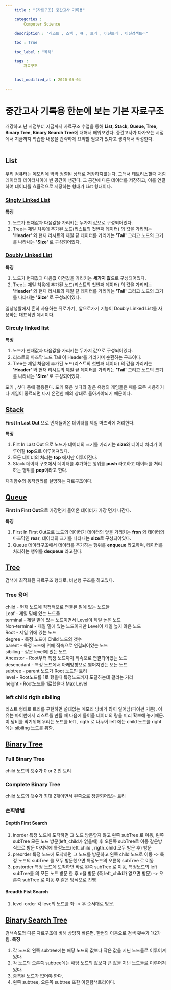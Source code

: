 ```yaml
---
    title : "[자료구조] 중간고사 기록용"

    categories : 
        Computer Science
    
    description : "리스트 , 스택 , 큐 , 트리 , 이진트리 , 이진검색트리"

    toc : True

    toc_label : "목차"

    tags : 
        자료구조


    last_modified_at : 2020-05-04
 
---
```


# 중간고사 기록용 한눈에 보는 기본 자료구조

개강하고 난 시점부터 지금까지 자료구조 수업을 통해 **List, Stack, Queue, Tree, Binary Tree, Binary Search Tree**에 대해서 배워보았다. 중간고사가 다가오는 시점에서 지금까지 학습한 내용을 간략하게 요약할 필요가 있다고 생각해서 작성한다.
<br/>
<br/>

## List

우리 컴퓨터는 메모리에 딱딱 정렬된 상태로 저장하지않는다. 그래서 테트리스할때 처럼 데이터와 데이터사이에 빈 공간이 생긴다. 그 공간에 다른 데이터를 저장하고, 이를 연결하여 데이터를 효율적으로 저장하는 형태가 List 형태이다.

### [Singly Linked List](https://yangdongjae.github.io/자료구조/Linked_list/)

**특징** <br/>

1. 노드가 현재값과 다음값을 가리키는 두가지 값으로 구성되어있다.<br/>
2. Tree는 제일 처음에 추가된 노드(리스트의 첫번째 데이터) 의 값을 가리키는 **'Header'** 와 현재 리시트의 제일 끝 데이터를 가리키는 **'Tail'** 그리고 노드의 크기를 나타내는 **'Size'** 로 구성되어있다.

### [Doubly Linked List](https://yangdongjae.github.io/자료구조/Doubly-Linked-List/)

**특징** <br/>

1. 노드가 현재값과 다음값 이전값을 가리키는 **세가지 값**으로 구성되어있다.<br/>
2. Tree는 제일 처음에 추가된 노드(리스트의 첫번째 데이터) 의 값을 가리키는 **'Header'** 와 현재 리시트의 제일 끝 데이터를 가리키는 **'Tail'** 그리고 노드의 크기를 나타내는 **'Size'** 로 구성되어있다.

일상생활에서 흔히 사용하는 뒤로가기 , 앞으로가기 기능이 Doubly Linked List를 사용하는 대표적인 예시이다.

### Circuly linked list

**특징** <br/>

1. 노드가 현재값과 다음값을 가리키는 두가지 값으로 구성되어있다.<br/>
2. 리스트의 마즈막 노드 Tail 이 Header를 가리키며 순환하는 구조이다.
3. Tree는 제일 처음에 추가된 노드(리스트의 첫번째 데이터) 의 값을 가리키는 **'Header'** 와 현재 리시트의 제일 끝 데이터를 가리키는 **'Tail'** 그리고 노드의 크기를 나타내는 **'Size'** 로 구성되어있다.

포커 , 섯다 등에 활용된다. 포커 혹은 섯다와 같은 유형의 게임들은 패를 모두 사용하거나 게임이 종료되면 다시 온전한 패의 상태로 돌아가야되기 때문이다.

## [Stack](https://yangdongjae.github.io/자료구조/Stack/)

**First In Last Out** 으로 먼저들어온 데이터를  제일 마즈막에 처리한다.

**특징**

1. Firt In Last Out 으로 노드가 데이터의 크기를 가리키는 **size**와 데이터 처리가 이루어질 **top**으로 이루어져있다.
2. 모든 데이터의 처리는 **top** 에서만 이루어진다.
3. Stack 데이터 구조에서 데이터를 추가하는 행위를 **push** 라고하고 데이터를 처리하는 행위를 **pop**이라고 한다.

재귀함수의 동작원리를 설명하는 자료구조이다.

## [Queue](https://yangdongjae.github.io/자료구조/Queue/)

**First In First Out**으로 가장먼저 들어온 데이터가 가장 먼저 나간다.

**특징**

1. First In First Out으로 노드의 데이터가 데이터의 앞을 가리키는 **fron** 와 데이터의 마즈막인 **rear**, 데이터의 크기를 나타내는 **size**로 구성되어있다.
2. Queue 데이터구조에서 데이터를 추가하는 행위를 **enqueue** 라고하며, 데이터를 처리하는 행위를 **dequeue** 라고한다.


## [Tree](https://yangdongjae.github.io/자료구조/Tree/)

검색에 최적화된 자료구조 형태로, 비선형 구조를 하고있다. 

### Tree 용어
child - 현재 노드에 직접적으로 연결된 밑에 있는 노드들<br/>
Leaf - 제일 밑에 있는 노드들<br/>
terminal - 제일 밑에 있는 노드이면서 Level이 제일 높은 노드<br/>
Non-terminal - 제일 밑에 있는 노드이지만 Level이 제일 높지 않은 노드<br/>
Root - 제일 위에 있는 노드 <br/>
degree - 특정 노드에 Child 노드의 갯수<br/>
parent - 특정 노드에 위에 직속으로 연결되어있는 노드<br/> 
sibiling - 같은 level에 있는 노드 <br/>
Ancestor - Root부터 특정 노드까지  직속으로 연결되어있는 노드<br/>
desencdant - 특정 노드에서 아래방향으로 뻗어져있는 모든 노드 <br/>
subtree - parent 노드가 Root 노드인 트리<br/>
level - Root노드를 1로 했을때 특정노드까지 도달하는데 걸리는 거리<br/>
height -  Root노드를 1로했을때 Max Level

### left child rigth sibiling 
리스트 형태로 트리를 구현하면 쓸대없는 메모리 낭비가 많이 일어남(파이썬 기준). 이유는 파이썬에서 리스트를 만들 때 다음에 들어올 데이터의 량을 미리 확보해 놓기때문. 이 낭비를 막기위해 우리는 노드를 left , rigth 로 나누어 left 에는 child 노드를 right 에는 sibiling 노드를 취함.

## [Binary Tree](https://yangdongjae.github.io/자료구조/Binary_Tree/)

### Full Binary Tree
child 노드의 갯수가 0 or 2 인 트리

### Complete Binary Tree
child 노드의 갯수가 최대 2개이면서 왼쪽으로 정렬되어있는 트리

### 순회방법

#### Deptth First Search
1. inorder
특정 노드에 도착하면 그 노드 방문핳지 않고 왼쪽 subTree 로 이동, 왼쪽 subTree 모든 노드 방문(left_child가 없을때) 후 오른쪽 subTree로 이동 같은방식으로 방문 마지막에 특정노드(left_child , rigth_child 모두 방문 후) 방문
2. preorder
특정 노드에 도착하면 그 노드를 방문하고 왼쪽 child 노드로 이동 -> 특정 노드의 subTree 를 모두 방문했으면 특정노드의 오른쪽 subTree 로 이동
3. postorder
특정 노드에 도착하면 바로 왼쪽 subTree 로 이동, 특정노드의 left subTree를 의 모든 노드 방문 한 후 n을 방문 (즉 left_child가 없으면 방문) -> 오른쪽 subTree 로 이동 후 같은 방식으로 진행

#### Breadth Fist Search

1. level-order
각 leve의 노드를 좌 -> 우 순서대로 방문.

## [Binary Search Tree](https://yangdongjae.github.io/자료구조/binary_search_Tree/)

검색속도와 다른 자료구조에 비해 상당히 빠른편. 한번의 이동으로 검색 횟수가 1/2가 됨.
**특징**
1. 각 노드의 왼쪽 subtree에는 해당 노드의 값보다 작은 값을 지닌 노드들로 이루어져 있다.
2. 각 노드의 오른쪽 subtree에는 해당 노드의 값보다 큰 값을 지닌 노드들로 이루어져 있다.
3. 중복된 노드가 없어야 한다.
4. 왼쪽 subtree, 오른쪽 subtree 또한 이진탐색트리이다.
